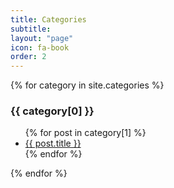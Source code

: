 ```yaml
---
title: Categories
subtitle: 
layout: "page"
icon: fa-book
order: 2
---
```


<!-- <ul>
  {% for post in site.posts %}
    <li>
      <a href="{{ post.url }}">{{ post.title }}</a>
    </li>
  {% endfor %}
</ul> -->

{% for category in site.categories %}
  <h3>{{ category[0] }}</h3>
  <ul>
    {% for post in category[1] %}
      <!-- <li><a>{{ post.title }}</a></li>     -->
      <li><a href="{{ site.baseurl }}{{ post.url }}">{{ post.title }}</a></li>
    {% endfor %}
  </ul>
{% endfor %}